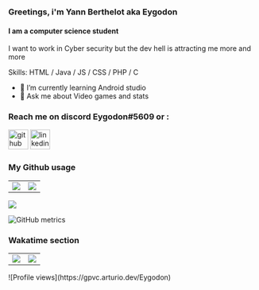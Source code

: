 ### Greetings, i'm Yann Berthelot aka Eygodon 

#### I am a computer science student
I want to work in Cyber security but the dev hell is attracting me more and more

Skills: HTML / Java / JS / CSS / PHP / C  

- 🌱 I’m currently learning Android studio 
- 💬 Ask me about Video games and stats 
### Reach me on discord Eygodon#5609 or :
[<img src='https://cdn.jsdelivr.net/npm/simple-icons@3.0.1/icons/github.svg' alt='github' height='40'>](https://github.com/Eygodon) 
[<img src='https://cdn.jsdelivr.net/npm/simple-icons@3.0.1/icons/linkedin.svg' alt='linkedin' height='40'>](https://www.linkedin.com/in/yann-berthelot-aa9158155/)  

### My Github usage
<table>
  <tr>
    <td><img align="center" src="https://github-readme-stats.vercel.app/api?username=Eygodon&show_icons=true&theme=dark"/></td>
    <td><img align="center" src="https://github-readme-streak-stats.herokuapp.com/?user=Eygodon&theme=dark"/></td>
  </tr>
</table>
<p>
  <img align="center" src="https://github-profile-trophy.vercel.app/?username=Eygodon&theme=onedark"/>
</p>

![GitHub metrics](https://metrics.lecoq.io/Eygodon)  



### Wakatime section
<table>
  <tr>
    <td><img align="center" src="https://github-readme-stats.vercel.app/api?username=Eygodon&show_icons=true&theme=dark&count_private=true" /></td>
    <td><img align="center" src="https://github-readme-stats.vercel.app/api/wakatime?username=Eygodon&theme=dark&layout=compact" /></td>
  </tr>
</table>
![Profile views](https://gpvc.arturio.dev/Eygodon)  
